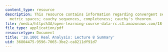 ```yaml
---
content_type: resource
description: This resource contains information regarding convergent sequences in
  metric spaces; cauchy sequences, completeness; cauchy's theorem.
file: /media/https%3A/open-learning-course-data-rc.s3.amazonaws.com/18-100c-real-analysis-fall-2012/36804475959670653be2ca8211df91d7_MIT18_100CF12_l8sum.pdf
file_type: application/pdf
resourcetype: Document
title: '18.100C Real Analysis: Lecture 8 Summary'
uid: 36804475-9596-7065-3be2-ca8211df91d7
---
```

